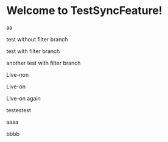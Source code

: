 # Welcome to TestSyncFeature!

aa

test without filter branch

test with filter branch

another test with filter branch

Live-non

Live-on

Live-on again

testestest

aaaa

bbbb
